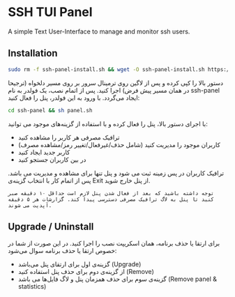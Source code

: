 # SSH TUI Panel
A simple Text User-Interface to manage and monitor ssh users.

## Installation
```bash
sudo rm -f ssh-panel-install.sh && wget -O ssh-panel-install.sh https://raw.githubusercontent.com/vfarid/ssh-panel/main/install.sh && sudo sh ssh-panel-install.sh && sudo rm -f ssh-panel-install.sh
```

دستور بالا را کپی کرده و پس از لاگین روی ترمینال سرور بر روی مسیر دلخواه (ترجیحا در همان مسیر پیش فرض) اجرا کنید.
پس از اتمام نصب، یک فولدر به نام ssh-panel ایجاد می‌گردد. با ورود به این فولدر، پنل را فعال کنید:

```bash
cd ssh-panel && sh panel.sh
```

با اجرای دستور بالا، پنل را فعال کرده و با استفاده از گزینه‌های موجود می توانید:
 - ترافیک مصرفی هر کاربر را مشاهده کنید
 - کاربران موجود را مدیریت کنید (شامل حذف/غیرفعال/تغییر رمز/مشاهده مصرف)
 - کاربر جدید ایجاد کنید
 - در بین کاربران جستجو کنید

ترافیک کاربران در پس زمینه ثبت می شود و پنل تنها برای مشاهده و مدیریت می باشد. پس از اتمام کار با انتخاب گزینه‌ی Exit از پنل خارج شوید.

`توجه داشته باشید که بعد از فعال شدن پنل لازم است حداقل ۱۰ دقیقه صبر کنید تا پنل به لاگ ترافیک مصرفی دسترسی پیدا کند. گزارشات هر ۵ دقیقه آپدیت می شوند.`

## Upgrade / Uninstall
برای ارتقا یا حذف برنامه، همان اسکریپت نصب را اجرا کنید. در این صورت از شما در خصوص ارتقا یا حذف برنامه سوال می‌شود:
 - گزینه‌ی اول برای ارتقای پنل می‌باشد (Upgrade)
 - از گزینه‌ی دوم برای حذف پنل استفاده کنید (Remove)
 - گزینه‌ی سوم برای حذف همزمان پنل و لاگ‌ فایل‌ها می باشد (Remove panel & statistics)

